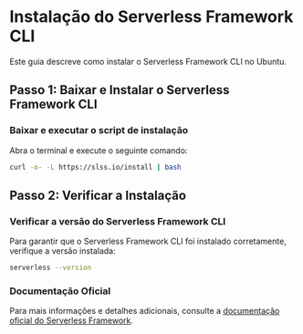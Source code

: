 # Instalação do Serverless Framework CLI

Este guia descreve como instalar o Serverless Framework CLI no Ubuntu.

## Passo 1: Baixar e Instalar o Serverless Framework CLI

### Baixar e executar o script de instalação
Abra o terminal e execute o seguinte comando:
```bash
curl -o- -L https://slss.io/install | bash
```

## Passo 2: Verificar a Instalação

### Verificar a versão do Serverless Framework CLI
Para garantir que o Serverless Framework CLI foi instalado corretamente, verifique a versão instalada:
```bash
serverless --version
```

### Documentação Oficial

Para mais informações e detalhes adicionais, consulte a [documentação oficial do Serverless Framework](https://www.serverless.com/framework/docs/getting-started).
